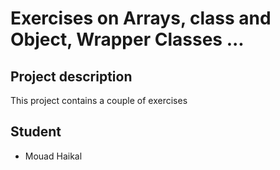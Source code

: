 # Exercises on Arrays, class and Object, Wrapper Classes ...

## Project description 

This project contains a couple of exercises 

## Student 

- Mouad Haikal
